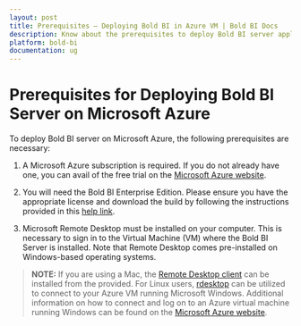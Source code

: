 ```yaml
---
layout: post
title: Prerequisites – Deploying Bold BI in Azure VM | Bold BI Docs
description: Know about the prerequisites to deploy Bold BI server application in Microsoft Azure Virtual Machine (VM).
platform: bold-bi
documentation: ug
---
```


# Prerequisites for Deploying Bold BI Server on Microsoft Azure

To deploy Bold BI server on Microsoft Azure, the following prerequisites are necessary:
1. A Microsoft Azure subscription is required. If you do not already have one, you can avail of the free trial on the [Microsoft Azure website](https://azure.microsoft.com/en-us/free/).

2. You will need the Bold BI Enterprise Edition. Please ensure you have the appropriate license and download the build by following the instructions provided in this [help link](/deploying-bold-bi/overview/#registration-and-download).
              
3. Microsoft Remote Desktop must be installed on your computer. This is necessary to sign in to the Virtual Machine (VM) where the Bold BI Server is installed. Note that Remote Desktop comes pre-installed on Windows-based operating systems. 

> **NOTE:** If you are using a Mac, the [Remote Desktop client](https://www.microsoft.com/en-us/p/microsoft-remote-desktop/9wzdncrfj3ps?activetab=pivot:overviewtab) can be installed from the provided. For Linux users, [rdesktop](http://www.rdesktop.org/) can be utilized to connect to your Azure VM running Microsoft Windows. Additional information on how to connect and log on to an Azure virtual machine running Windows can be found on the [Microsoft Azure website](https://docs.microsoft.com/en-us/azure/virtual-machines/windows/connect-logon).